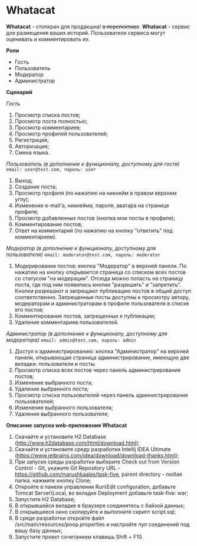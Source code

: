Whatacat
========
**Whatacat** - стопкран для продакшна! ~~в перспективе~~. **Whatacat** - сервис для размещения ваших историй. Пользователи сервиса могут оценивать и комментировать их.

**Роли**
- Гость
- Пользователь
- Модератор
- Администратор

**Сценарий**

*Гость*

1. Просмотр списка постов;
2. Просмотр поста полностью;
3. Просмотр комментариев;
4. Просмотр профилей пользователей;
5. Регистрация;
6. Авторизация;
7. Смена языка.
 
*Пользователь (в дополнение к функционалу, доступному для гостя)* `email: user@test.com, пароль: user`

1. Выход;
2. Создание поста;
3. Просмотр профиля (по нажатию на никнейм в правом верхнем углу);
4. Изменение e-mail'a, никнейма, пароля, аватара на странице профиля;
5. Просмотр добавленных постов (кнопка мои посты в профиле);
6. Комментирование постов;
7. Ответ на комментарий (по нажатию на кнопку "ответить" под комментарием).

*Модератор (в дополнение к функционалу, доступному для пользователя)* `email: moderator@test.com, пароль: moderator`

1. Модерирование постов: кнопка "Модератор" в верхней панели. По нажатию на кнопку открывается страница со списком всех постов со статусом "на модерации". Отсюда можно попасть на страницу поста, где под ним появились кнопки "разрешить" и "запретить". Кнопки разрешают и запрещают публикацию постов в общий доступ соответственно. Запрещенные посты доступны к просмотру автору, модераторам и администраторам в профиле пользователя в списке его постов;
2. Комментирование постов, запрещенных к публикации;
3. Удаление комментариев пользователей.
 
*Администратор (в дополнение к функционалу, доступному для модератора)* `email: admin@test.com, пароль: admin`

1. Доступ к администрированию: кнопка "Администратор" на верхней панели, открывающая страница администрирование, имеющую две вкладки: пользователи и посты.
2. Просмотр списка всех постов через панель администрирования постов;
3. Изменение выбранного поста;
4. Удаление выбранного поста;
5. Просмотр списка пользователей через панель администрирования пользователей;
6. Изменение выбранного пользователя;
7. Удаление выбранного пользователя;

**Описание запуска web-приложения Whatacat**

1. Скачайте и установите H2 Database (http://www.h2database.com/html/download.html);
1. Скачайте и установите среду разработки Intellij IDEA Ultimate (https://www.jetbrains.com/idea/download/download-thanks.html);
2. При запуске среды разработки выберите Check out from Version Control - Git,  укажите Git Repository URL - https://github.com/marushkaalex/task-five, parent directory - любая папка. нажмите кнопку Clone;
3. Откройте в панели управления Run\Edit configuration, добавьте Tomcat Server\Local, во вкладке Deployment добавьте task-five: war;
4. Запустите H2 Database;
5. В открывшейся вкладке в браузере соединитесь с байзой данных;
6. В открывшееся окно скопируйте и выполните скрипт script.sql;
7. В среде разработки откройте файл /src/main/resources/poop.properties и настройте пул соединений под вашу базу данных;
8. Запустите проект сочетанием клавишь Shift + F10.
